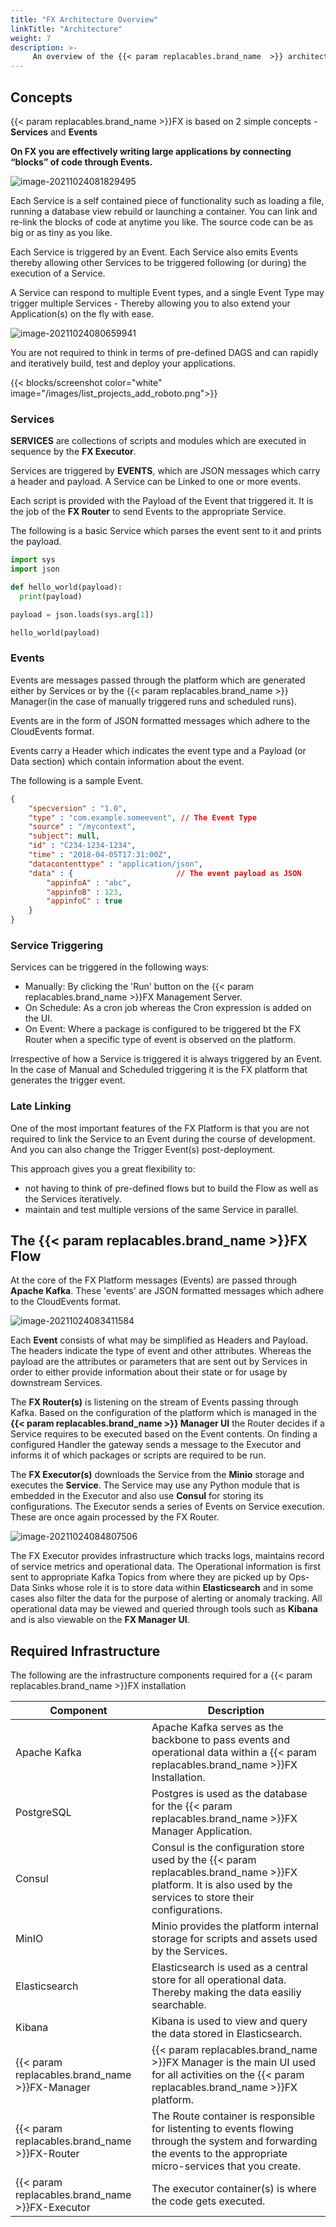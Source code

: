```yaml
---
title: "FX Architecture Overview"
linkTitle: "Architecture"
weight: 7
description: >-
     An overview of the {{< param replacables.brand_name  >}} architecture
---
```


## Concepts

{{< param replacables.brand_name  >}}FX is based on 2 simple concepts - **Services** and **Events**

**On FX you are effectively writing large applications by connecting “blocks” of code through Events.**

![image-20211024081829495](/images/image-20211024081829495.png)

Each Service is a self contained piece of functionality such as loading a file, running a database view rebuild or launching a container. You can link and re-link the blocks of code at anytime you like. The source code can be as big or as tiny as you like.

Each Service is triggered by an Event. Each Service also emits Events thereby allowing other Services to be triggered following (or during) the execution of a Service.

A Service can respond to multiple Event types, and a single Event Type may trigger multiple Services - Thereby allowing you to also extend your Application(s) on the fly with ease.

![image-20211024080659941](/images/image-20211024080659941.png)

You are not required to think in terms of pre-defined DAGS and can rapidly and iteratively build, test and deploy your applications.

{{< blocks/screenshot color="white" image="/images/list_projects_add_roboto.png">}}


### Services

**SERVICES** are collections of scripts and modules which are executed in sequence by the **FX Executor**.

Services are triggered by **EVENTS**, which are JSON messages which carry a header and payload. A Service can be Linked to one or more events.

Each script is provided with the Payload of the Event that triggered it. It is the job of the **FX Router** to send Events to the appropriate Service.

The following is a basic Service which parses the event sent to it and prints the payload.

```python
import sys
import json

def hello_world(payload):
  print(payload)

payload = json.loads(sys.arg[1])

hello_world(payload)
```

### Events

Events are messages passed through the platform which are generated either by Services or by the {{< param replacables.brand_name  >}} Manager(in the case of manually triggered runs and scheduled runs).

Events are in the form of JSON formatted messages which adhere to the CloudEvents format.

Events carry a Header which indicates the event type and a Payload (or Data section) which contain information about the event.

The following is a sample Event.

```json
{
    "specversion" : "1.0",
    "type" : "com.example.someevent", // The Event Type
    "source" : "/mycontext",
    "subject": null,
    "id" : "C234-1234-1234",
    "time" : "2018-04-05T17:31:00Z",
    "datacontenttype" : "application/json",
    "data" : {                       // The event payload as JSON
        "appinfoA" : "abc",
        "appinfoB" : 123,
        "appinfoC" : true
    }
}
```

### Service Triggering

Services can be triggered in the following ways:

- Manually: By clicking the 'Run' button on the {{< param replacables.brand_name  >}}FX Management Server.
- On Schedule: As a cron job whereas the Cron expression is added on the UI.
- On Event: Where a package is configured to be triggered bt the FX Router when a specific type of event is observed on the platform.

Irrespective of how a Service is triggered it is always triggered by an Event. In the case of Manual and Scheduled triggering it is the FX platform that generates the trigger event.

### Late Linking

One of the most important features of the FX Platform is that you are not required to link the Service to an Event during the course of development. And you can also change the Trigger Event(s) post-deployment.

This approach gives you a great flexibility to:

* not having to think of pre-defined flows but to build the Flow as well as the Services iteratively.
* maintain and test multiple versions of the same Service in parallel.



## The {{< param replacables.brand_name  >}}FX Flow

At the core of the FX Platform messages (Events) are passed through **Apache Kafka**. These 'events' are JSON formatted messages which adhere to the CloudEvents format.

![image-20211024083411584](/images/image-20211024083411584.png)

Each **Event** consists of what may be simplified as Headers and Payload. The headers indicate the type of event and other attributes. Whereas the payload are the attributes or parameters that are sent out by Services in order to either provide information about their state or for usage by downstream Services.

The **FX Router(s)** is listening on the stream of Events passing through Kafka. Based on the configuration of the platform which is managed in the **{{< param replacables.brand_name  >}} Manager UI** the Router decides if a Service requires to be executed based on the Event contents. On finding a configured Handler the gateway sends a message to the Executor and informs it of which packages or scripts are required to be run.

The **FX Executor(s)** downloads the Service from the **Minio** storage and executes the **Service**. The Service may use any Python module that is embedded in the Executor and also use **Consul** for storing its configurations. The Executor sends a series of Events on Service execution. These are once again processed by the FX Router.

![image-20211024084807506](/images/image-20211024084807506.png)

The FX Executor provides infrastructure which tracks logs, maintains record of service metrics and operational data. The Operational information is first sent to appropriate Kafka Topics from where they are picked up by Ops-Data Sinks whose role it is to store data within **Elasticsearch** and in some cases also filter the data for the purpose of alerting or anomaly tracking. All operational data may be viewed and queried through tools such as **Kibana** and is also viewable on the **FX Manager UI**.



## Required Infrastructure

The following are the infrastructure components required for a {{< param replacables.brand_name  >}}FX installation

| Component         | Description                                                  |
| ----------------- | ------------------------------------------------------------ |
| Apache Kafka      | Apache Kafka serves as the backbone to pass events and operational data within a {{< param replacables.brand_name  >}}FX Installation. |
| PostgreSQL        | Postgres is used as the database for the {{< param replacables.brand_name  >}}FX Manager Application. |
| Consul            | Consul is the configuration store used by the {{< param replacables.brand_name  >}}FX platform. It is also used by the services to store their configurations. |
| MinIO             | Minio provides the platform internal storage for scripts and assets used by the Services. |
| Elasticsearch     | Elasticsearch is used as a central store for all operational data. Thereby making the data easiliy searchable. |
| Kibana            | Kibana is used to view and query the data stored in Elasticsearch. |
| {{< param replacables.brand_name  >}}FX-Manager  | {{< param replacables.brand_name  >}}FX Manager is the main UI used for all activities on the {{< param replacables.brand_name  >}}FX platform. |
| {{< param replacables.brand_name  >}}FX-Router   | The Route container is responsible for listenting to events flowing through the system and forwarding the events to the appropriate micro-services that you create. |
| {{< param replacables.brand_name  >}}FX-Executor | The executor container(s) is where the code gets executed.   |
